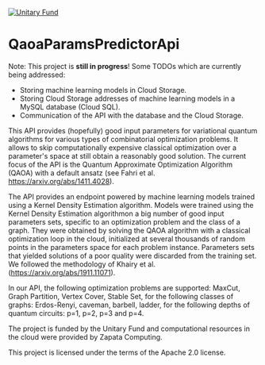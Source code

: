 [![Unitary Fund](https://img.shields.io/badge/Supported%20By-UNITARY%20FUND-brightgreen.svg?style=for-the-badge)](http://unitary.fund)
# QaoaParamsPredictorApi

Note: This project is <b>still in progress</b>! Some TODOs which are currently being addressed:

 - Storing machine learning models in Cloud Storage.
 - Storing Cloud Storage addresses of machine learning models in a MySQL database (Cloud SQL).
 - Communication of the API with the database and the Cloud Storage.

This API provides (hopefully) good input parameters for variational quantum algorithms for various types of combinatorial optimization problems. It allows to skip computationally expensive classical optimization over a parameter's space at still obtain a reasonably good solution. The current focus of the API is the Quantum Approximate Optimization Algorithm (QAOA) with a default ansatz (see Fahri et al. https://arxiv.org/abs/1411.4028).

The API provides an endpoint powered by machine learning models trained using a Kernel Density Estimation algorithm. Models were trained using the Kernel Density Estimation algorithmon a big number of good input parameters sets, specific to an optimization problem and the class of a graph. They were obtained by solving the QAOA algorithm with a classical optimization loop in the cloud, initialized at several thousands of random points in the parameters space for each problem instance. Parameters sets that yielded solutions of a poor quality were discarded from the training set. We followed the methodology of Khairy et al. (https://arxiv.org/abs/1911.11071).

In our API, the following optimization problems are supported: MaxCut, Graph Partition, Vertex Cover, Stable Set, for the following classes of graphs: Erdos-Renyi, caveman, barbell, ladder, for the following depths of quantum circuits: p=1, p=2, p=3 and p=4.

The project is funded by the Unitary Fund and computational resources in the cloud were provided by Zapata Computing.

This project is licensed under the terms of the Apache 2.0 license.